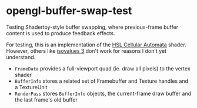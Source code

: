 # opengl-buffer-swap-test

Testing Shadertoy-style buffer swapping, where previous-frame buffer content is used to produce feedback effects.

For testing, this is an implementation of the [HSL Cellular Automata](https://www.shadertoy.com/view/wddGWM) shader. However, others like [isovalues 3](https://www.shadertoy.com/view/ldfczS) don't work for reasons I don't yet understand.

* `FrameData` provides a full-viewport quad (ie. draw all pixels) to the vertex shader
* `BufferInfo` stores a related set of Framebuffer and Texture handles and a TextureUnit
* `RenderPass` stores `BufferInfo` objects, the current-frame draw buffer and the last frame's old buffer

 
